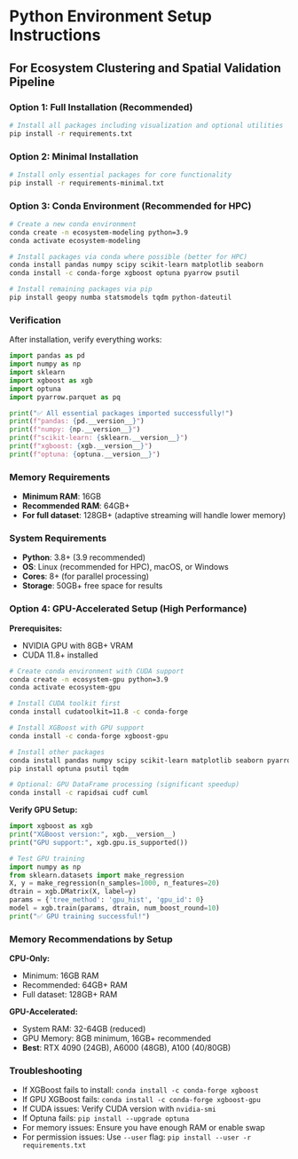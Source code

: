# Python Environment Setup Instructions

## For Ecosystem Clustering and Spatial Validation Pipeline

### Option 1: Full Installation (Recommended)

```bash
# Install all packages including visualization and optional utilities
pip install -r requirements.txt
```

### Option 2: Minimal Installation

```bash
# Install only essential packages for core functionality
pip install -r requirements-minimal.txt
```

### Option 3: Conda Environment (Recommended for HPC)

```bash
# Create a new conda environment
conda create -n ecosystem-modeling python=3.9
conda activate ecosystem-modeling

# Install packages via conda where possible (better for HPC)
conda install pandas numpy scipy scikit-learn matplotlib seaborn
conda install -c conda-forge xgboost optuna pyarrow psutil

# Install remaining packages via pip
pip install geopy numba statsmodels tqdm python-dateutil
```

### Verification

After installation, verify everything works:

```python
import pandas as pd
import numpy as np
import sklearn
import xgboost as xgb
import optuna
import pyarrow.parquet as pq

print("✅ All essential packages imported successfully!")
print(f"pandas: {pd.__version__}")
print(f"numpy: {np.__version__}")
print(f"scikit-learn: {sklearn.__version__}")
print(f"xgboost: {xgb.__version__}")
print(f"optuna: {optuna.__version__}")
```

### Memory Requirements

- **Minimum RAM**: 16GB
- **Recommended RAM**: 64GB+
- **For full dataset**: 128GB+ (adaptive streaming will handle lower memory)

### System Requirements

- **Python**: 3.8+ (3.9 recommended)
- **OS**: Linux (recommended for HPC), macOS, or Windows
- **Cores**: 8+ (for parallel processing)
- **Storage**: 50GB+ free space for results

### Option 4: GPU-Accelerated Setup (High Performance)

**Prerequisites:**

- NVIDIA GPU with 8GB+ VRAM
- CUDA 11.8+ installed

```bash
# Create conda environment with CUDA support
conda create -n ecosystem-gpu python=3.9
conda activate ecosystem-gpu

# Install CUDA toolkit first
conda install cudatoolkit=11.8 -c conda-forge

# Install XGBoost with GPU support
conda install -c conda-forge xgboost-gpu

# Install other packages
conda install pandas numpy scipy scikit-learn matplotlib seaborn pyarrow
pip install optuna psutil tqdm

# Optional: GPU DataFrame processing (significant speedup)
conda install -c rapidsai cudf cuml
```

**Verify GPU Setup:**

```python
import xgboost as xgb
print("XGBoost version:", xgb.__version__)
print("GPU support:", xgb.gpu.is_supported())

# Test GPU training
import numpy as np
from sklearn.datasets import make_regression
X, y = make_regression(n_samples=1000, n_features=20)
dtrain = xgb.DMatrix(X, label=y)
params = {'tree_method': 'gpu_hist', 'gpu_id': 0}
model = xgb.train(params, dtrain, num_boost_round=10)
print("✅ GPU training successful!")
```

### Memory Recommendations by Setup

**CPU-Only:**

- Minimum: 16GB RAM
- Recommended: 64GB+ RAM
- Full dataset: 128GB+ RAM

**GPU-Accelerated:**

- System RAM: 32-64GB (reduced)
- GPU Memory: 8GB minimum, 16GB+ recommended
- **Best**: RTX 4090 (24GB), A6000 (48GB), A100 (40/80GB)

### Troubleshooting

- If XGBoost fails to install: `conda install -c conda-forge xgboost`
- If GPU XGBoost fails: `conda install -c conda-forge xgboost-gpu`
- If CUDA issues: Verify CUDA version with `nvidia-smi`
- If Optuna fails: `pip install --upgrade optuna`
- For memory issues: Ensure you have enough RAM or enable swap
- For permission issues: Use `--user` flag: `pip install --user -r requirements.txt`
